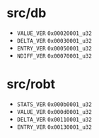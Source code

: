 src/db
======

* `VALUE_VER` `0x00020001_u32`
* `DELTA_VER` `0x00030001_u32`
* `ENTRY_VER` `0x00050001_u32`
* `NDIFF_VER` `0x00070001_u32`

src/robt
========

* `STATS_VER` `0x000b0001_u32`
* `VALUE_VER` `0x000d0001_u32`
* `DELTA_VER` `0x00110001_u32`
* `ENTRY_VER` `0x00130001_u32`
